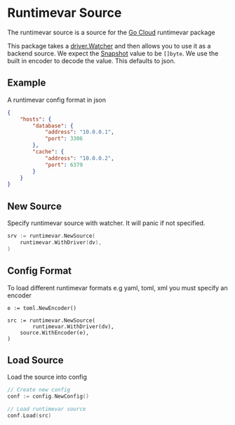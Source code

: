 # Runtimevar Source

The runtimevar source is a source for the [Go Cloud](https://github.com/google/go-cloud) runtimevar package

This package takes a [driver.Watcher](https://godoc.org/gocloud.dev/runtimevar/driver#Watcher)
and then allows you to use it as a backend source. We expect the
[Snapshot](https://godoc.org/gocloud.dev/runtimevar#Snapshot) value to be `[]byte`.
We use the built in encoder to decode the value. This defaults to json.

## Example

A runtimevar config format in json

```json
{
    "hosts": {
        "database": {
            "address": "10.0.0.1",
            "port": 3306
        },
        "cache": {
            "address": "10.0.0.2",
            "port": 6379
        }
    }
}
```

## New Source

Specify runtimevar source with watcher. It will panic if not specified.

```go
srv := runtimevar.NewSource(
	runtimevar.WithDriver(dv),
)
```

## Config Format

To load different runtimevar formats e.g yaml, toml, xml you must specify an encoder

```
e := toml.NewEncoder()

src := runtimevar.NewSource(
        runtimevar.WithDriver(dv),
	source.WithEncoder(e),
)
```

## Load Source

Load the source into config

```go
// Create new config
conf := config.NewConfig()

// Load runtimevar source
conf.Load(src)
```

